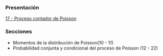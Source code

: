 ### Presentación

[17 - Proceso contador de Poisson](https://www.overleaf.com/project/5edee7288ae5990001cae182)

### Secciones
-  Momentos de la distribución de Poisson(10 - 11)
-  Probabilidad conjunta y condicional del proceso de Poisson (12 - 22)